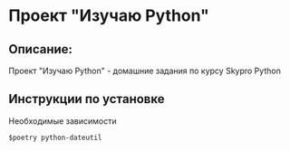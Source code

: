 # Проект "Изучаю Python"

## Описание:

Проект "Изучаю Python" - домашние задания по курсу Skypro Python

## Инструкции по установке

Необходимые зависимости
```
$poetry python-dateutil
```